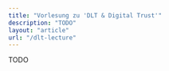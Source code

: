 ```yaml
---
title: "Vorlesung zu 'DLT & Digital Trust'"
description: "TODO"
layout: "article"
url: "/dlt-lecture"
---
```

TODO